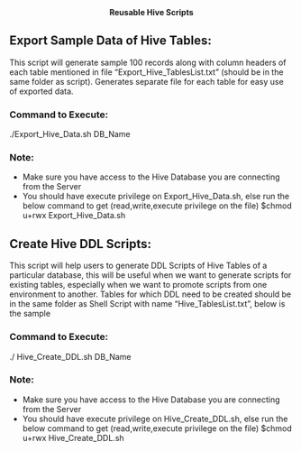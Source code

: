 <div align="center"> <b> Reusable Hive Scripts </b> </div>

## Export Sample Data of Hive Tables:


This script will generate sample 100 records along with column headers of each table mentioned in file “Export_Hive_TablesList.txt” (should be in the same folder as script). Generates separate file for each table for easy use of exported data.
 

### Command to Execute:
./Export_Hive_Data.sh DB_Name

### Note:
*	Make sure you have access to the Hive Database you are connecting from the Server   
*	You should have execute privilege on Export_Hive_Data.sh, else run the below command to get (read,write,execute privilege on the file)
$chmod u+rwx  Export_Hive_Data.sh


## Create Hive DDL Scripts:


This script will help users to generate DDL Scripts of Hive Tables of a particular database, this will be useful when we want to generate scripts for existing tables, especially when we want to promote scripts from one environment to another.
Tables for which DDL need to be created should be in the same folder as Shell Script with name “Hive_TablesList.txt”, below is the sample
 
 
### Command to Execute:
./ Hive_Create_DDL.sh DB_Name

### Note:
* Make sure you have access to the Hive Database you are connecting from the Server   
* You should have execute privilege on Hive_Create_DDL.sh, else run the below command to get (read,write,execute privilege on the file)
$chmod u+rwx  Hive_Create_DDL.sh


